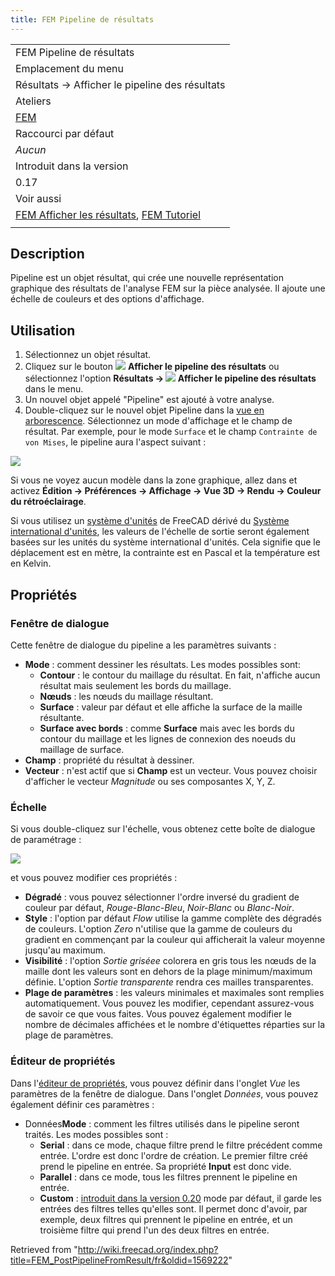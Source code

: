 ```yaml
---
title: FEM Pipeline de résultats
---
```

|  |
| --- |
| FEM Pipeline de résultats |
| Emplacement du menu |
| Résultats → Afficher le pipeline des résultats |
| Ateliers |
| [FEM](/FEM_Workbench/fr "FEM Workbench/fr") |
| Raccourci par défaut |
| *Aucun* |
| Introduit dans la version |
| 0.17 |
| Voir aussi |
| [FEM Afficher les résultats](/FEM_ResultShow/fr "FEM ResultShow/fr"), [FEM Tutoriel](/FEM_tutorial/fr "FEM tutorial/fr") |
|  |

## Description

Pipeline est un objet résultat, qui crée une nouvelle représentation graphique des résultats de l'analyse FEM sur la pièce analysée. Il ajoute une échelle de couleurs et des options d'affichage.

## Utilisation

1. Sélectionnez un objet résultat.
2. Cliquez sur le bouton ![](/images/FEM_PostPipelineFromResult.svg) **Afficher le pipeline des résultats** ou sélectionnez l'option **Résultats → ![](/images/FEM_PostPipelineFromResult.svg) Afficher le pipeline des résultats** dans le menu.
3. Un nouvel objet appelé "Pipeline" est ajouté à votre analyse.
4. Double-cliquez sur le nouvel objet Pipeline dans la [vue en arborescence](/Tree_view/fr "Tree view/fr"). Sélectionnez un mode d'affichage et le champ de résultat. Par exemple, pour le mode `Surface` et le champ `Contrainte de von Mises`, le pipeline aura l'aspect suivant :

![](/images/Pipeline.PNG)

Si vous ne voyez aucun modèle dans la zone graphique, allez dans et activez **Édition → Préférences → Affichage → Vue 3D → Rendu → Couleur du rétroéclairage**.

Si vous utilisez un [système d'unités](/Preferences_Editor/fr#Unit.C3.A9s "Preferences Editor/fr") de FreeCAD dérivé du [Système international d'unités](https://fr.wikipedia.org/wiki/Syst%C3%A8me_international_d%27unit%C3%A9s), les valeurs de l'échelle de sortie seront également basées sur les unités du système international d'unités. Cela signifie que le déplacement est en mètre, la contrainte est en Pascal et la température est en Kelvin.

## Propriétés

### Fenêtre de dialogue

Cette fenêtre de dialogue du pipeline a les paramètres suivants :

* **Mode** : comment dessiner les résultats. Les modes possibles sont:
  + **Contour** : le contour du maillage du résultat. En fait, n'affiche aucun résultat mais seulement les bords du maillage.
  + **Nœuds** : les nœuds du maillage résultant.
  + **Surface** : valeur par défaut et elle affiche la surface de la maille résultante.
  + **Surface avec bords** : comme **Surface** mais avec les bords du contour du maillage et les lignes de connexion des noeuds du maillage de surface.
* **Champ** : propriété du résultat à dessiner.
* **Vecteur** : n'est actif que si **Champ** est un vecteur. Vous pouvez choisir d'afficher le vecteur *Magnitude* ou ses composantes X, Y, Z.

### Échelle

Si vous double-cliquez sur l'échelle, vous obtenez cette boîte de dialogue de paramétrage :

![](/images/SIMTUT_05.PNG)

et vous pouvez modifier ces propriétés :

* **Dégradé** : vous pouvez sélectionner l'ordre inversé du gradient de couleur par défaut, *Rouge-Blanc-Bleu*, *Noir-Blanc* ou *Blanc-Noir*.
* **Style** : l'option par défaut *Flow* utilise la gamme complète des dégradés de couleurs. L'option *Zero* n'utilise que la gamme de couleurs du gradient en commençant par la couleur qui afficherait la valeur moyenne jusqu'au maximum.
* **Visibilité** : l'option *Sortie griséee* colorera en gris tous les nœuds de la maille dont les valeurs sont en dehors de la plage minimum/maximum définie. L'option *Sortie transparente* rendra ces mailles transparentes.
* **Plage de paramètres** : les valeurs minimales et maximales sont remplies automatiquement. Vous pouvez les modifier, cependant assurez-vous de savoir ce que vous faites. Vous pouvez également modifier le nombre de décimales affichées et le nombre d'étiquettes réparties sur la plage de paramètres.

### Éditeur de propriétés

Dans l'[éditeur de propriétés](/Property_editor/fr "Property editor/fr"), vous pouvez définir dans l'onglet *Vue* les paramètres de la fenêtre de dialogue. Dans l'onglet *Données*, vous pouvez également définir ces paramètres :

* Données**Mode** : comment les filtres utilisés dans le pipeline seront traités. Les modes possibles sont :
  + **Serial** : dans ce mode, chaque filtre prend le filtre précédent comme entrée. L'ordre est donc l'ordre de création. Le premier filtre créé prend le pipeline en entrée. Sa propriété **Input** est donc vide.
  + **Parallel** : dans ce mode, tous les filtres prennent le pipeline en entrée.
  + **Custom** : [introduit dans la version 0.20](/Release_notes_0.20/fr "Release notes 0.20/fr") mode par défaut, il garde les entrées des filtres telles qu'elles sont. Il permet donc d'avoir, par exemple, deux filtres qui prennent le pipeline en entrée, et un troisième filtre qui prend l'un des deux filtres en entrée.

Retrieved from "<http://wiki.freecad.org/index.php?title=FEM_PostPipelineFromResult/fr&oldid=1569222>"